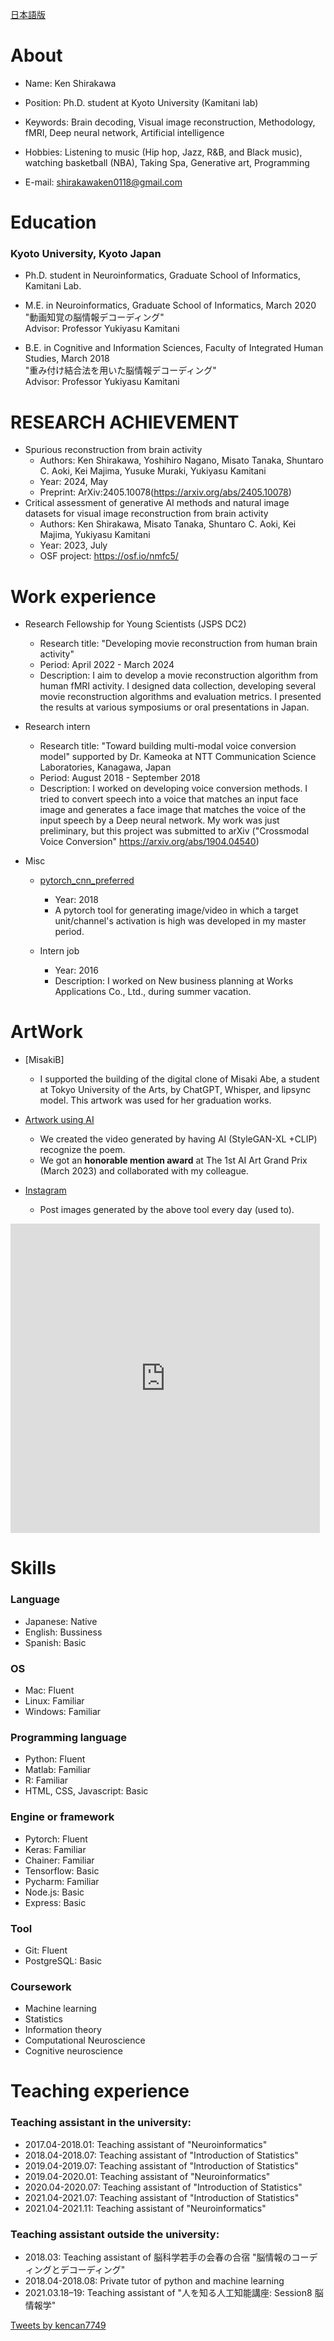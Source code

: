 
[日本語版](./japanese/index.md)

# About
- Name: Ken Shirakawa 
- Position: Ph.D. student at Kyoto University (Kamitani lab)<br>
- Keywords: Brain decoding, Visual image reconstruction, Methodology, fMRI, Deep neural network, Artificial intelligence <br>
- Hobbies: Listening to music (Hip hop, Jazz, R&B, and Black music), watching basketball (NBA), Taking Spa, Generative art, Programming <br>

- E-mail: shirakawaken0118@gmail.com <br>

# Education
### Kyoto University, Kyoto Japan

- Ph.D. student in Neuroinformatics, Graduate School of Informatics, Kamitani Lab.

- M.E. in Neuroinformatics, Graduate School of Informatics, March 2020<br>
"動画知覚の脳情報デコーディング" <br>
Advisor: Professor Yukiyasu Kamitani

- B.E. in Cognitive and Information Sciences, Faculty of Integrated Human Studies, March 2018<br>
"重み付け結合法を用いた脳情報デコーディング" <br>
Advisor: Professor Yukiyasu Kamitani

# RESEARCH ACHIEVEMENT
- Spurious reconstruction from brain activity
  - Authors: Ken Shirakawa, Yoshihiro Nagano, Misato Tanaka, Shuntaro C. Aoki, Kei Majima, Yusuke Muraki, Yukiyasu Kamitani
  - Year: 2024, May
  - Preprint: ArXiv:2405.10078(https://arxiv.org/abs/2405.10078)
- Critical assessment of generative AI methods and natural image datasets for visual image reconstruction from brain activity
  - Authors: Ken Shirakawa, Misato Tanaka, Shuntaro C. Aoki, Kei Majima, Yukiyasu Kamitani
  - Year: 2023, July
  - OSF project: https://osf.io/nmfc5/
  

# Work experience
- Research Fellowship for Young Scientists (JSPS DC2)
  - Research title: "Developing movie reconstruction from human brain activity"
  - Period: April 2022 - March 2024
  - Description: I aim to develop a movie reconstruction algorithm from human fMRI activity. I designed data collection, developing several movie reconstruction algorithms and evaluation metrics. I presented the results at various symposiums or oral presentations in Japan.

  
- Research intern
  - Research title: "Toward building multi-modal voice conversion model" supported by Dr. Kameoka at  NTT Communication Science Laboratories, Kanagawa, Japan
  - Period: August 2018 - September 2018 
  - Description: I worked on developing voice conversion methods. I tried to convert speech into a voice that matches an input face image and generates a face image that matches the voice of the input speech by a Deep neural network. My work was just preliminary, but this project was submitted to arXiv ("Crossmodal Voice Conversion" https://arxiv.org/abs/1904.04540)

- Misc
  - [pytorch_cnn_preferred](https://github.com/kencan7749/pytorch_cnn_preferred)
    - Year: 2018
    - A pytorch tool for generating image/video in which a target unit/channel's activation is high was developed in my master period.

  - Intern job
    - Year: 2016
    - Description: I worked on New business planning at Works Applications Co., Ltd., during summer vacation.

# ArtWork

- [MisakiB]
  - I supported the building of the digital clone of Misaki Abe, a student at Tokyo University of the Arts, by ChatGPT, Whisper, and lipsync model. This artwork was used for her graduation works.

- [Artwork using AI](https://www.youtube.com/watch?v=Z8B77w6wPa8&t=157s)
  - We created the video generated by having AI (StyleGAN-XL +CLIP) recognize the poem.
  - We got an **honorable mention award** at The 1st AI Art Grand Prix (March 2023) and collaborated with my colleague.

- [Instagram](https://www.instagram.com/k__shirakawa/)
  - Post images generated by the above tool every day (used to).
<!-- SnapWidget -->
<iframe src="https://snapwidget.com/embed/1015653" class="snapwidget-widget" allowtransparency="true" frameborder="0" scrolling="no" style="border:none; overflow:hidden;  width:495px; height:495px"></iframe>


# Skills 
### Language
- Japanese: Native
- English:  Bussiness
- Spanish:  Basic

### OS
- Mac: Fluent
- Linux: Familiar
- Windows: Familiar

### Programming language
- Python: Fluent
- Matlab: Familiar
- R: Familiar
- HTML, CSS, Javascript: Basic

### Engine or framework
- Pytorch: Fluent
- Keras: Familiar
- Chainer: Familiar
- Tensorflow: Basic
- Pycharm: Familiar
- Node.js: Basic
- Express: Basic

### Tool
- Git: Fluent
- PostgreSQL: Basic

### Coursework
- Machine learning
- Statistics
- Information theory
- Computational Neuroscience
- Cognitive neuroscience


# Teaching experience

### Teaching assistant in the university:
- 2017.04-2018.01: Teaching assistant of "Neuroinformatics"
- 2018.04-2018.07: Teaching assistant of "Introduction of Statistics"
- 2019.04-2019.07: Teaching assistant of "Introduction of Statistics"
- 2019.04-2020.01: Teaching assistant of "Neuroinformatics"
- 2020.04-2020.07: Teaching assistant of "Introduction of Statistics"
- 2021.04-2021.07: Teaching assistant of "Introduction of Statistics"
- 2021.04-2021.11: Teaching assistant of "Neuroinformatics"


### Teaching assistant outside the university:
- 2018.03: Teaching assistant of 脳科学若手の会春の合宿 "脳情報のコーディングとデコーディング"
- 2018.04-2018.08: Private tutor of python and machine learning
- 2021.03.18–19: Teaching assistant of "人を知る人工知能講座: Session8 脳情報学"


<a class="twitter-timeline" data-width="400" data-height="600" href="https://twitter.com/kencan7749?ref_src=twsrc%5Etfw">Tweets by kencan7749</a> <script async src="https://platform.twitter.com/widgets.js" charset="utf-8"></script>

